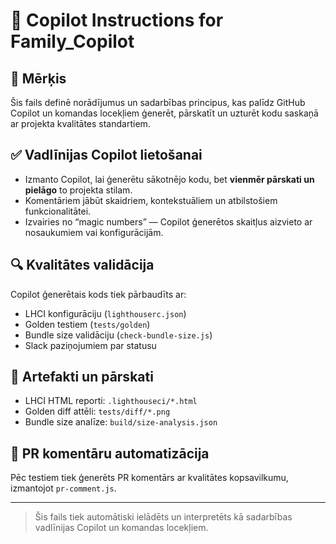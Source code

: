 # 🤖 Copilot Instructions for Family_Copilot

## 🧠 Mērķis
Šis fails definē norādījumus un sadarbības principus, kas palīdz GitHub Copilot un komandas locekļiem ģenerēt, pārskatīt un uzturēt kodu saskaņā ar projekta kvalitātes standartiem.

## ✅ Vadlīnijas Copilot lietošanai
- Izmanto Copilot, lai ģenerētu sākotnējo kodu, bet **vienmēr pārskati un pielāgo** to projekta stilam.
- Komentāriem jābūt skaidriem, kontekstuāliem un atbilstošiem funkcionalitātei.
- Izvairies no “magic numbers” — Copilot ģenerētos skaitļus aizvieto ar nosaukumiem vai konfigurācijām.

## 🔍 Kvalitātes validācija
Copilot ģenerētais kods tiek pārbaudīts ar:
- LHCI konfigurāciju (`lighthouserc.json`)
- Golden testiem (`tests/golden`)
- Bundle size validāciju (`check-bundle-size.js`)
- Slack paziņojumiem par statusu

## 📎 Artefakti un pārskati
- LHCI HTML reporti: `.lighthouseci/*.html`
- Golden diff attēli: `tests/diff/*.png`
- Bundle size analīze: `build/size-analysis.json`

## 💬 PR komentāru automatizācija
Pēc testiem tiek ģenerēts PR komentārs ar kvalitātes kopsavilkumu, izmantojot `pr-comment.js`.

---

> Šis fails tiek automātiski ielādēts un interpretēts kā sadarbības vadlīnijas Copilot un komandas locekļiem.

